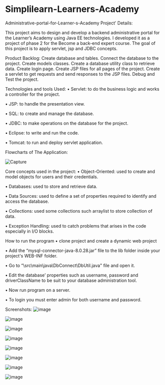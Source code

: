 # Simplilearn-Learners-Academy

Administrative-portal-for-Learner-s-Academy
Project' Details:

This project aims to design and develop a backend administrative portal for the Learner’s Academy using Java EE technologies. I developed it as a project of phase 2 for the Become a back-end expert course. The goal of this project is to apply servlet, jsp and JDBC concepts.

Product Backlog:
Create database and tables.
Connect the database to the project.
Create models classes.
Create a database utility class to retrieve data.
Create login page.
Create JSP files for all pages of the project.
Create a servlet to get requests and send responses to the JSP files.
Debug and Test the project.

Technologies and tools Used:
• Servlet: to do the business logic and works a controller for the project.

• JSP: to handle the presentation view.

• SQL: to create and manage the database.

• JDBC: to make operations on the database for the project.

• Eclipse: to write and run the code.

• Tomcat: to run and deploy servlet application.

Flowcharts of The Application:

![Capture](https://user-images.githubusercontent.com/114357258/218197240-bd9744b2-6317-4da3-ba25-50c5e98d4cde.PNG)

Core concepts used in the project:
• Object-Oriented: used to create and model objects for users and their credentials.

• Databases: used to store and retrieve data.

• Data Sources: used to define a set of properties required to identify and access the database.

• Collections: used some collections such arraylist to store collection of data.

• Exception Handling: used to catch problems that arises in the code especially in I/O blocks.

How to run the program
• clone project and create a dynamic web project

• Add the “mysql-connector-java-8.0.28.jar” file to the lib folder inside your project's WEB-INF folder.

• Go to “\src\main\java\DbConnect\DbUtil.java" file and open it.

• Edit the database’ properties such as username, password and driverClassName to be suit to your database administration tool.

• Now run program on a server.

• To login you must enter admin for both username and password.

Screenshots:
![image](https://user-images.githubusercontent.com/114357258/218196450-6bb6273a-8c9d-4f61-b690-35a0e10f078d.png)

![image](https://user-images.githubusercontent.com/114357258/218196517-86dcd17a-1090-47f4-a095-550dfab96812.png)

![image](https://user-images.githubusercontent.com/114357258/218196584-3fd70b80-8f6f-4ac2-95f1-b0d36c35c9ed.png)

![image](https://user-images.githubusercontent.com/114357258/218196618-91934dc5-1280-4fb7-a3c8-a8a7ba1725db.png)

![image](https://user-images.githubusercontent.com/114357258/218196644-b3813864-8ffc-49da-9851-9f1e0405025e.png)

![image](https://user-images.githubusercontent.com/114357258/218196679-402cea60-4d58-4e2e-8e00-b51569ddad5f.png)

![image](https://user-images.githubusercontent.com/114357258/218196729-d243ddef-f015-4931-8f19-1362cc6f8e4c.png)

![image](https://user-images.githubusercontent.com/114357258/218196771-cd21b9b7-b028-45f5-921e-526825e967ee.png)
